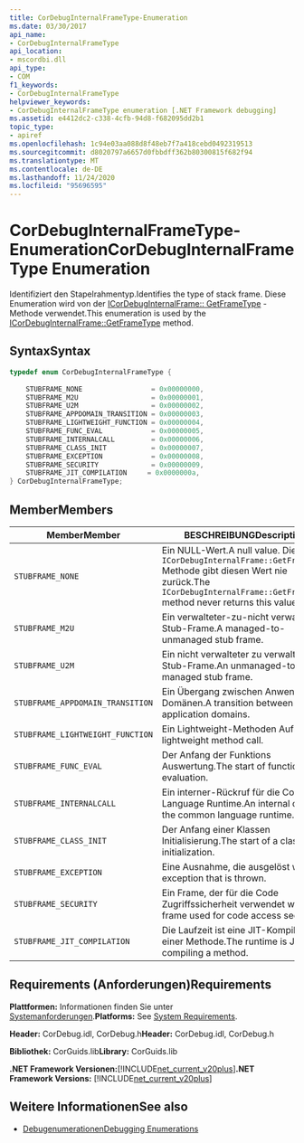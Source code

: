 ```yaml
---
title: CorDebugInternalFrameType-Enumeration
ms.date: 03/30/2017
api_name:
- CorDebugInternalFrameType
api_location:
- mscordbi.dll
api_type:
- COM
f1_keywords:
- CorDebugInternalFrameType
helpviewer_keywords:
- CorDebugInternalFrameType enumeration [.NET Framework debugging]
ms.assetid: e4412dc2-c338-4cfb-94d8-f682095dd2b1
topic_type:
- apiref
ms.openlocfilehash: 1c94e03aa088d8f48eb7f7a418cebd0492319513
ms.sourcegitcommit: d8020797a6657d0fbbdff362b80300815f682f94
ms.translationtype: MT
ms.contentlocale: de-DE
ms.lasthandoff: 11/24/2020
ms.locfileid: "95696595"
---
```

# <a name="cordebuginternalframetype-enumeration"></a><span data-ttu-id="f77ba-102">CorDebugInternalFrameType-Enumeration</span><span class="sxs-lookup"><span data-stu-id="f77ba-102">CorDebugInternalFrameType Enumeration</span></span>

<span data-ttu-id="f77ba-103">Identifiziert den Stapelrahmentyp.</span><span class="sxs-lookup"><span data-stu-id="f77ba-103">Identifies the type of stack frame.</span></span> <span data-ttu-id="f77ba-104">Diese Enumeration wird von der [ICorDebugInternalFrame:: GetFrameType](icordebuginternalframe-getframetype-method.md) -Methode verwendet.</span><span class="sxs-lookup"><span data-stu-id="f77ba-104">This enumeration is used by the [ICorDebugInternalFrame::GetFrameType](icordebuginternalframe-getframetype-method.md) method.</span></span>  
  
## <a name="syntax"></a><span data-ttu-id="f77ba-105">Syntax</span><span class="sxs-lookup"><span data-stu-id="f77ba-105">Syntax</span></span>  
  
```cpp  
typedef enum CorDebugInternalFrameType {  
  
    STUBFRAME_NONE                 = 0x00000000,  
    STUBFRAME_M2U                  = 0x00000001,  
    STUBFRAME_U2M                  = 0x00000002,  
    STUBFRAME_APPDOMAIN_TRANSITION = 0x00000003,  
    STUBFRAME_LIGHTWEIGHT_FUNCTION = 0x00000004,  
    STUBFRAME_FUNC_EVAL            = 0x00000005,  
    STUBFRAME_INTERNALCALL         = 0x00000006,  
    STUBFRAME_CLASS_INIT           = 0x00000007,  
    STUBFRAME_EXCEPTION            = 0x00000008,  
    STUBFRAME_SECURITY             = 0x00000009,  
    STUBFRAME_JIT_COMPILATION     = 0x0000000a,  
} CorDebugInternalFrameType;  
```  
  
## <a name="members"></a><span data-ttu-id="f77ba-106">Member</span><span class="sxs-lookup"><span data-stu-id="f77ba-106">Members</span></span>  
  
|<span data-ttu-id="f77ba-107">Member</span><span class="sxs-lookup"><span data-stu-id="f77ba-107">Member</span></span>|<span data-ttu-id="f77ba-108">BESCHREIBUNG</span><span class="sxs-lookup"><span data-stu-id="f77ba-108">Description</span></span>|  
|------------|-----------------|  
|`STUBFRAME_NONE`|<span data-ttu-id="f77ba-109">Ein NULL-Wert.</span><span class="sxs-lookup"><span data-stu-id="f77ba-109">A null value.</span></span> <span data-ttu-id="f77ba-110">Die- `ICorDebugInternalFrame::GetFrameType` Methode gibt diesen Wert nie zurück.</span><span class="sxs-lookup"><span data-stu-id="f77ba-110">The `ICorDebugInternalFrame::GetFrameType` method never returns this value.</span></span>|  
|`STUBFRAME_M2U`|<span data-ttu-id="f77ba-111">Ein verwalteter-zu-nicht verwalteter Stub-Frame.</span><span class="sxs-lookup"><span data-stu-id="f77ba-111">A managed-to-unmanaged stub frame.</span></span>|  
|`STUBFRAME_U2M`|<span data-ttu-id="f77ba-112">Ein nicht verwalteter zu verwalteter Stub-Frame.</span><span class="sxs-lookup"><span data-stu-id="f77ba-112">An unmanaged-to-managed stub frame.</span></span>|  
|`STUBFRAME_APPDOMAIN_TRANSITION`|<span data-ttu-id="f77ba-113">Ein Übergang zwischen Anwendungs Domänen.</span><span class="sxs-lookup"><span data-stu-id="f77ba-113">A transition between application domains.</span></span>|  
|`STUBFRAME_LIGHTWEIGHT_FUNCTION`|<span data-ttu-id="f77ba-114">Ein Lightweight-Methoden Aufruf.</span><span class="sxs-lookup"><span data-stu-id="f77ba-114">A lightweight method call.</span></span>|  
|`STUBFRAME_FUNC_EVAL`|<span data-ttu-id="f77ba-115">Der Anfang der Funktions Auswertung.</span><span class="sxs-lookup"><span data-stu-id="f77ba-115">The start of function evaluation.</span></span>|  
|`STUBFRAME_INTERNALCALL`|<span data-ttu-id="f77ba-116">Ein interner-Rückruf für die Common Language Runtime.</span><span class="sxs-lookup"><span data-stu-id="f77ba-116">An internal call into the common language runtime.</span></span>|  
|`STUBFRAME_CLASS_INIT`|<span data-ttu-id="f77ba-117">Der Anfang einer Klassen Initialisierung.</span><span class="sxs-lookup"><span data-stu-id="f77ba-117">The start of a class initialization.</span></span>|  
|`STUBFRAME_EXCEPTION`|<span data-ttu-id="f77ba-118">Eine Ausnahme, die ausgelöst wird.</span><span class="sxs-lookup"><span data-stu-id="f77ba-118">An exception that is thrown.</span></span>|  
|`STUBFRAME_SECURITY`|<span data-ttu-id="f77ba-119">Ein Frame, der für die Code Zugriffssicherheit verwendet wird.</span><span class="sxs-lookup"><span data-stu-id="f77ba-119">A frame used for code access security.</span></span>|  
|`STUBFRAME_JIT_COMPILATION`|<span data-ttu-id="f77ba-120">Die Laufzeit ist eine JIT-Kompilierung einer Methode.</span><span class="sxs-lookup"><span data-stu-id="f77ba-120">The runtime is JIT-compiling a method.</span></span>|  
  
## <a name="requirements"></a><span data-ttu-id="f77ba-121">Requirements (Anforderungen)</span><span class="sxs-lookup"><span data-stu-id="f77ba-121">Requirements</span></span>  

 <span data-ttu-id="f77ba-122">**Plattformen:** Informationen finden Sie unter [Systemanforderungen](../../get-started/system-requirements.md).</span><span class="sxs-lookup"><span data-stu-id="f77ba-122">**Platforms:** See [System Requirements](../../get-started/system-requirements.md).</span></span>  
  
 <span data-ttu-id="f77ba-123">**Header:** CorDebug.idl, CorDebug.h</span><span class="sxs-lookup"><span data-stu-id="f77ba-123">**Header:** CorDebug.idl, CorDebug.h</span></span>  
  
 <span data-ttu-id="f77ba-124">**Bibliothek:** CorGuids.lib</span><span class="sxs-lookup"><span data-stu-id="f77ba-124">**Library:** CorGuids.lib</span></span>  
  
 <span data-ttu-id="f77ba-125">**.NET Framework Versionen:**[!INCLUDE[net_current_v20plus](../../../../includes/net-current-v20plus-md.md)]</span><span class="sxs-lookup"><span data-stu-id="f77ba-125">**.NET Framework Versions:** [!INCLUDE[net_current_v20plus](../../../../includes/net-current-v20plus-md.md)]</span></span>  
  
## <a name="see-also"></a><span data-ttu-id="f77ba-126">Weitere Informationen</span><span class="sxs-lookup"><span data-stu-id="f77ba-126">See also</span></span>

- [<span data-ttu-id="f77ba-127">Debugenumerationen</span><span class="sxs-lookup"><span data-stu-id="f77ba-127">Debugging Enumerations</span></span>](debugging-enumerations.md)
